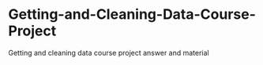 # Getting-and-Cleaning-Data-Course-Project
Getting and cleaning data course project answer and material

